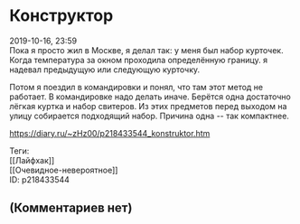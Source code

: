 Конструктор
===========

  
2019-10-16, 23:59  
 Пока я просто жил в Москве, я делал так: у меня был набор курточек. Когда температура за окном проходила определённую границу. я надевал предыдущую или следующую курточку.   
   
 Потом я поездил в командировки и понял, что там этот метод не работает. В командировке надо делать иначе. Берётся одна достаточно лёгкая куртка и набор свитеров. Из этих предметов перед выходом на улицу собирается подходящий набор. Причина одна -- так компактнее.   
  
<https://diary.ru/~zHz00/p218433544_konstruktor.htm>  
  
Теги:  
[[Лайфхак]]  
[[Очевидное-невероятное]]  
ID: p218433544  


(Комментариев нет)
------------------